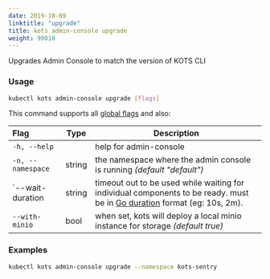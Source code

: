 ```yaml
---
date: 2019-10-09
linktitle: "upgrade"
title: kots admin-console upgrade
weight: 90010
---
```


Upgrades Admin Console to match the version of KOTS CLI


### Usage
```bash
kubectl kots admin-console upgrade [flags]
```

This command supports all [global flags](/kots-cli/global-flags/) and also:

| Flag              | Type   | Description                                                                    |
|:------------------|--------|--------------------------------------------------------------------------------|
| `-h, --help`      |        | help for admin-console                                                         |
| `-n, --namespace` | string | the namespace where the admin console is running _(default "default")_         |
| `--wait-duration  | string | timeout out to be used while waiting for individual components to be ready.  must be in [Go duration](https://pkg.go.dev/time#ParseDuration) format (eg: 10s, 2m). |
| `--with-minio`    | bool   | when set, kots will deploy a local minio instance for storage _(default true)_ |
### Examples
```bash
kubectl kots admin-console upgrade --namespace kots-sentry
```
